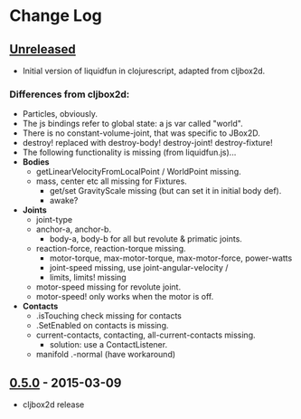 # Change Log

## [Unreleased]
- Initial version of liquidfun in clojurescript, adapted from cljbox2d.

### Differences from cljbox2d:
- Particles, obviously.
- The js bindings refer to global state: a js var called "world".
- There is no constant-volume-joint, that was specific to JBox2D.
- destroy! replaced with destroy-body! destroy-joint! destroy-fixture!
- The following functionality is missing (from liquidfun.js)...
- **Bodies**
  - getLinearVelocityFromLocalPoint / WorldPoint missing.
  - mass, center etc all missing for Fixtures.
	- get/set GravityScale missing (but can set it in initial body def).
	- awake?
- **Joints**
  - joint-type
  - anchor-a, anchor-b.
	- body-a, body-b for all but revolute & primatic joints.
  - reaction-force, reaction-torque missing.
	- motor-torque, max-motor-torque, max-motor-force, power-watts
	- joint-speed missing, use joint-angular-velocity /
	- limits, limits! missing
  - motor-speed missing for revolute joint.
  - motor-speed! only works when the motor is off.
- **Contacts**
	- .isTouching check missing for contacts
  - .SetEnabled on contacts is missing.
  - current-contacts, contacting, all-current-contacts missing.
	  - solution: use a ContactListener.
  - manifold .-normal (have workaround)

## [0.5.0] - 2015-03-09
- cljbox2d release

[Unreleased]: https://github.com/floybix/cljbox2d/compare/v0.5.0...HEAD
[0.5.0]: https://github.com/floybix/cljbox2d/compare/v0.5.0...v0.5.0
